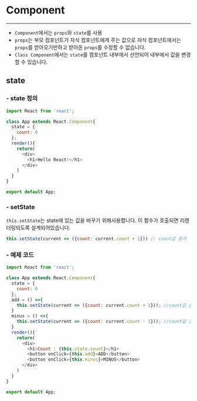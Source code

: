 # Component
-------
- `Component`에서는 `props`와 `state`를 사용
- `props`는 부모 컴포넌트가 자식 컴포넌트에게 주는 값으로 자식 컴포넌트에서는 `props`를 받아오기만하고 받아온 `props`를 수정할 수 없습니다.
- `Class Component`에서는 `state`를 컴포넌트 내부에서 선언되어 내부에서 값을 변경할 수 있습니다.

## state
### - state 정의

```javascript
import React from 'react';

class App extends React.Component{
  state = {
    count: 0
  };
  render(){
    return(
      <div>
        <h1>Hello React!</h1>
      </div>
    )
  }
}

export default App;

```

### - setState
`this.setState`는 state에 있는 값을 바꾸기 위해사용합니다. 이 함수가 호출되면 리렌더링되도록 설계되어있습니다.
```javascript
this.setState(current => ({count: current.count + 1})) // count값 증가
```

### - 예제 코드

```javascript
import React from 'react';

class App extends React.Component{
  state = {
    count: 0
  };
  add = () =>{
    this.setState(current => ({count: current.count + 1})); //count값 증가
  }
  minus = () =>{
    this.setState(current => ({count: current.count - 1})); //count값 감소
  }
  render(){
    return(
      <div>
        <h1>Count : {this.state.count}</h1>
        <button onClick={this.add}>ADD</button>
        <button onClick={this.minus}>MINUS</button>
      </div>
    )
  }
}

export default App;

```

